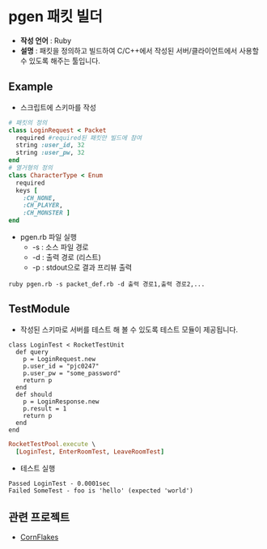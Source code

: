 pgen 패킷 빌더
====

* __작성 언어__ : Ruby
* __설명__ : 패킷을 정의하고 빌드하여 C/C++에서 작성된 서버/클라이언트에서 사용할 수 있도록 해주는 툴입니다.

Example
----
* 스크립트에 스키마를 작성
```ruby
# 패킷의 정의
class LoginRequest < Packet
  required #required된 패킷만 빌드에 참여
  string :user_id, 32
  string :user_pw, 32
end
# 열거형의 정의
class CharacterType < Enum
  required
  keys [
    :CH_NONE,
    :CH_PLAYER,
    :CH_MONSTER ]
end
```
* pgen.rb 파일 실행
  * -s : 소스 파일 경로
  * -d : 출력 경로 (리스트)
  * -p : stdout으로 결과 프리뷰 출력
```
ruby pgen.rb -s packet_def.rb -d 출력 경로1,출력 경로2,...
```


TestModule
----
* 작성된 스키마로 서버를 테스트 해 볼 수 있도록 테스트 모듈이 제공됩니다.
```rubty
class LoginTest < RocketTestUnit
  def query
    p = LoginRequest.new
    p.user_id = "pjc0247"
    p.user_pw = "some_password"
    return p
  end
  def should
    p = LoginResponse.new
    p.result = 1
    return p
  end
end
```
```ruby
RocketTestPool.execute \
  [LoginTest, EnterRoomTest, LeaveRoomTest]
```

* 테스트 실행
```
Passed LoginTest - 0.0001sec
Failed SomeTest - foo is 'hello' (expected 'world')
```

관련 프로젝트
----
* [CornFlakes](https://github.com/pjc0247/CornFlakes)
